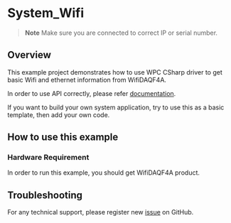 # System_Wifi
> **Note**
> Make sure you are connected to correct IP or serial number.

## Overview

This example project demonstrates how to use WPC CSharp driver to get basic Wifi and ethernet information from WifiDAQF4A.

In order to use API correctly, please refer [documentation](https://wpc-systems-ltd.github.io/WPC_CSharp_driver_release/).

If you want to build your own system application, try to use this as a basic template, then add your own code.

## How to use this example

### Hardware Requirement

In order to run this example, you should get WifiDAQF4A product.

## Troubleshooting

For any technical support, please register new [issue](https://github.com/WPC-Systems-Ltd/WPC_CSharp_driver_release/issues) on GitHub.